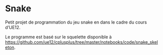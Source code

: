 # Snake

Petit projet de programmation du jeu snake en  dans le cadre du cours d’UE12.

Le programme est basé sur le squelette disponible à https://github.com/ue12/cplusplus/tree/master/notebooks/code/snake_skeleton.
